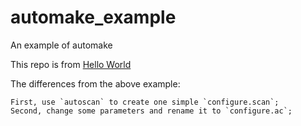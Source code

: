 # automake_example
An example of automake

This repo is from [Hello World](https://www.gnu.org/software/automake/manual/automake.html#Hello-World)

The differences from the above example:

	First, use `autoscan` to create one simple `configure.scan`;
	Second, change some parameters and rename it to `configure.ac`;
